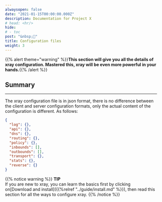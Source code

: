 ```yaml
---
alwaysopen: false
date: "2021-01-15T00:00:00.000Z"
description: Documentation for Project X
# head: <hr/>
hide:
# - toc
post: "&nbsp;📜"
title: Configuration files
weight: 3
---
```


{{% alert theme="warning" %}}**This section will give you all the details of xray configuration. Mastered this, xray will be even more powerful in your hands.**{{% /alert %}}

## Summary

---

The xray configuration file is in json format, there is no difference between the client and server configuration formats, only the actual content of the configuration is different.
As follows:

```json
{
  "log": {},
  "api": {},
  "dns": {},
  "routing": {},
  "policy": {},
  "inbounds": [],
  "outbounds": [],
  "transport": {},
  "stats": {},
  "reverse": {}
}
```

{{% notice warning %}}
**TIP**\
If you are new to xray, you can learn the basics first by clicking on[Download and install]({{%relref "../guide/install.md" %}}), then read this section for all the ways to configure xray.
{{% /notice %}}
